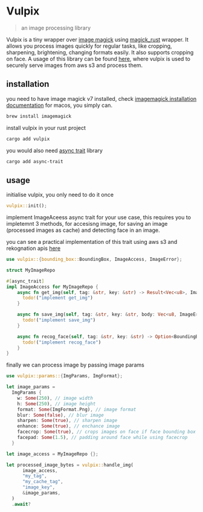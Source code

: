 # Vulpix

> an image processing library

Vulpix is a tiny wrapper over [image magick](https://imagemagick.org/) using [magick_rust](https://crates.io/crates/magick_rust) wrapper.
It allows you process images quickly for regular tasks, like cropping, sharpening, brightening, changing formats easily. It also supports cropping on face.
A usage of this library can be found [here](https://github.com/apolloagriculture/vulpix), where vulpix is used to securely serve images from aws s3 and process them.

## installation

you need to have image magick v7 installed, check [imagemagick installation documentation](https://imagemagick.org/script/download.php)
for macos, you simply can.

```sh
brew install imagemagick
```

install vulpix in your rust project

```sh
cargo add vulpix
```

you would also need [async trait](https://github.com/dtolnay/async-trait) library

```sh
cargo add async-trait
```

## usage

initialise vulpix, you only need to do it once

```rs
vulpix::init();
```

implement ImageAceess async trait for your use case, this requires you to impletemnt 3 methods, for accesisng image, for saving an image (processed images as cache)
and detecting face in an image.

you can see a practical implementation of this trait using aws s3 and rekognation apis [here](https://github.com/apolloagriculture/vulpix/blob/main/server/src/image_access.rs)

```rs
use vulpix::{bounding_box::BoundingBox, ImageAccess, ImageError};

struct MyImageRepo

#[async_trait]
impl ImageAccess for MyImageRepo {
    async fn get_img(self, tag: &str, key: &str) -> Result<Vec<u8>, ImageError> {
      todo!("implement get_img")
    }

    async fn save_img(self, tag: &str, key: &str, body: Vec<u8, ImageError>) -> Result<()> {
      todo!("implement save_img")
    }

    async fn recog_face(self, tag: &str, key: &str) -> Option<BoundingBox> {
      todo!("implement recog_face")
    }
}
```

finally we can process image by passing image params

```rs
use vulpix::params::{ImgParams, ImgFormat};

let image_params =
  ImgParams {
    w: Some(250), // image width
    h: Some(250), // image height
    format: Some(ImgFormat.Png), // image format
    blur: Some(false), // blur image
    sharpen: Some(true), // sharpen image
    enhance: Some(true), // enchance image
    facecrop: Some(true), // crops images on face if face bounding box is found
    facepad: Some(1.5), // padding around face while using facecrop
  }

let image_access = MyImageRepo {};

let processed_image_bytes = vulpix::handle_img(
      image_access,
      "my_tag",
      "my_cache_tag",
      "image_key",
      &image_params,
  )
  .await?
```
